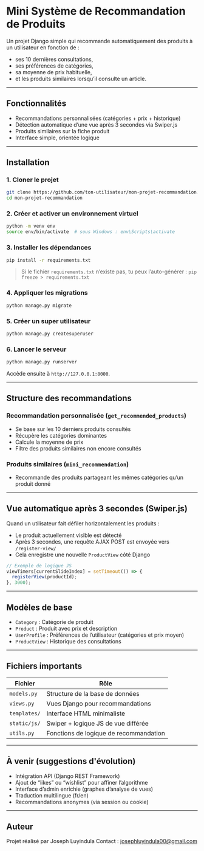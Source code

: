 # Mini Système de Recommandation de Produits

Un projet Django simple qui recommande automatiquement des produits à un utilisateur en fonction de :

- ses 10 dernières consultations,
- ses préférences de catégories,
- sa moyenne de prix habituelle,
- et les produits similaires lorsqu’il consulte un article.

---

## Fonctionnalités

- Recommandations personnalisées (catégories + prix + historique)
- Détection automatique d’une vue après 3 secondes via Swiper.js
- Produits similaires sur la fiche produit
- Interface simple, orientée logique

---

## Installation

### 1. Cloner le projet

```bash
git clone https://github.com/ton-utilisateur/mon-projet-recommandation.git
cd mon-projet-recommandation
```

### 2. Créer et activer un environnement virtuel

```bash
python -m venv env
source env/bin/activate  # sous Windows : env\Scripts\activate
```

### 3. Installer les dépendances

```bash
pip install -r requirements.txt
```

> Si le fichier `requirements.txt` n’existe pas, tu peux l’auto-générer :
> `pip freeze > requirements.txt`

### 4. Appliquer les migrations

```bash
python manage.py migrate
```

### 5. Créer un super utilisateur

```bash
python manage.py createsuperuser
```

### 6. Lancer le serveur

```bash
python manage.py runserver
```

Accède ensuite à `http://127.0.0.1:8000`.

---

## Structure des recommandations

### Recommandation personnalisée (`get_recommended_products`)
- Se base sur les 10 derniers produits consultés
- Récupère les catégories dominantes
- Calcule la moyenne de prix
- Filtre des produits similaires non encore consultés

### Produits similaires (`mini_recommendation`)
- Recommande des produits partageant les mêmes catégories qu’un produit donné

---

## Vue automatique après 3 secondes (Swiper.js)

Quand un utilisateur fait défiler horizontalement les produits :

- Le produit actuellement visible est détecté
- Après 3 secondes, une requête AJAX POST est envoyée vers `/register-view/`
- Cela enregistre une nouvelle `ProductView` côté Django

```javascript
// Exemple de logique JS
viewTimers[currentSlideIndex] = setTimeout(() => {
  registerView(productId);
}, 3000);
```

---

## Modèles de base

- `Category` : Catégorie de produit
- `Product` : Produit avec prix et description
- `UserProfile` : Préférences de l’utilisateur (catégories et prix moyen)
- `ProductView` : Historique des consultations

---

## Fichiers importants

| Fichier | Rôle |
|--------|------|
| `models.py` | Structure de la base de données |
| `views.py` | Vues Django pour recommandations |
| `templates/` | Interface HTML minimaliste |
| `static/js/` | Swiper + logique JS de vue différée |
| `utils.py` | Fonctions de logique de recommandation |

---

## À venir (suggestions d'évolution)

- Intégration API (Django REST Framework)
- Ajout de “likes” ou “wishlist” pour affiner l’algorithme
- Interface d’admin enrichie (graphes d’analyse de vues)
- Traduction multilingue (fr/en)
- Recommandations anonymes (via session ou cookie)

---

## Auteur

Projet réalisé par Joseph Luyindula 
Contact : josephluyindula00@gmail.com

